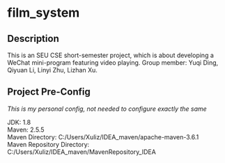 # film_system

## Description

This is an SEU CSE short-semester project, which is about developing a WeChat mini-program featuring video playing.
Group member: Yuqi Ding, Qiyuan Li, Linyi Zhu, Lizhan Xu.

## Project Pre-Config

*This is my personal config, not needed to configure exactly the same*

JDK: 1.8  
Maven: 2.5.5  
Maven Directory: C:/Users/Xuliz/IDEA_maven/apache-maven-3.6.1  
Maven Repository Directory: C:/Users/Xuliz/IDEA_maven/MavenRepository_IDEA  
